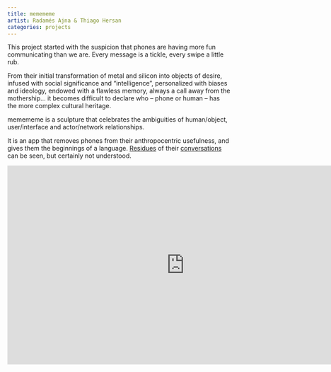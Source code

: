```yaml
---
title: memememe
artist: Radamés Ajna & Thiago Hersan
categories: projects
---
```

This project started with the suspicion that phones are having more fun communicating than we are. Every message is a tickle, every swipe a little rub.

From their initial transformation of metal and silicon into objects of desire, infused with social significance and &#8220;intelligence&#8221;, personalized with biases and ideology, endowed with a flawless memory, always a call away from the mothership&#8230; it becomes difficult to declare who &#8211; phone or human &#8211; has the more complex cultural heritage.

memememe is a sculpture that celebrates the ambiguities of human/object, user/interface and actor/network relationships.

It is an app that removes phones from their anthropocentric usefulness, and gives them the beginnings of a language. [Residues](http://memememeselfie.tumblr.com/) of their [conversations](http://memememe2memememe.tumblr.com/) can be seen, but certainly not understood.

<iframe src="https://player.vimeo.com/video/165396798?portrait=0" width="800" height="450" frameborder="0" webkitallowfullscreen="" mozallowfullscreen="" allowfullscreen=""></iframe>
